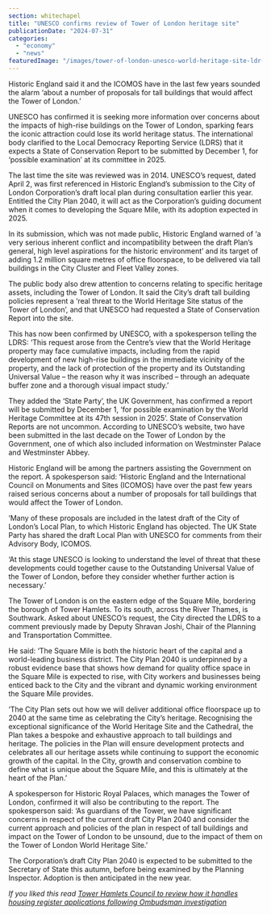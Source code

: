 ```yaml
---
section: whitechapel
title: "UNESCO confirms review of Tower of London heritage site"
publicationDate: "2024-07-31"
categories: 
  - "economy"
  - "news"
featuredImage: "/images/tower-of-london-unesco-world-heritage-site-ldr-julia-gregory.jpg"
---
```


Historic England said it and the ICOMOS have in the last few years sounded the alarm ‘about a number of proposals for tall buildings that would affect the Tower of London.’

UNESCO has confirmed it is seeking more information over concerns about the impacts of high-rise buildings on the Tower of London, sparking fears the iconic attraction could lose its world heritage status. The international body clarified to the Local Democracy Reporting Service (LDRS) that it expects a State of Conservation Report to be submitted by December 1, for ‘possible examination’ at its committee in 2025.

The last time the site was reviewed was in 2014. UNESCO’s request, dated April 2, was first referenced in Historic England’s submission to the City of London Corporation’s draft local plan during consultation earlier this year. Entitled the City Plan 2040, it will act as the Corporation’s guiding document when it comes to developing the Square Mile, with its adoption expected in 2025.

In its submission, which was not made public, Historic England warned of ‘a very serious inherent conflict and incompatibility between the draft Plan’s general, high level aspirations for the historic environment’ and its target of adding 1.2 million square metres of office floorspace, to be delivered via tall buildings in the City Cluster and Fleet Valley zones.

The public body also drew attention to concerns relating to specific heritage assets, including the Tower of London. It said the City’s draft tall building policies represent a ‘real threat to the World Heritage Site status of the Tower of London’, and that UNESCO had requested a State of Conservation Report into the site.

This has now been confirmed by UNESCO, with a spokesperson telling the LDRS: ‘This request arose from the Centre’s view that the World Heritage property may face cumulative impacts, including from the rapid development of new high-rise buildings in the immediate vicinity of the property, and the lack of protection of the property and its Outstanding Universal Value – the reason why it was inscribed – through an adequate buffer zone and a thorough visual impact study.’

They added the ‘State Party’, the UK Government, has confirmed a report will be submitted by December 1, ‘for possible examination by the World Heritage Committee at its 47th session in 2025’. State of Conservation Reports are not uncommon. According to UNESCO’s website, two have been submitted in the last decade on the Tower of London by the Government, one of which also included information on Westminster Palace and Westminster Abbey.

Historic England will be among the partners assisting the Government on the report. A spokesperson said: ‘Historic England and the International Council on Monuments and Sites (ICOMOS) have over the past few years raised serious concerns about a number of proposals for tall buildings that would affect the Tower of London.

‘Many of these proposals are included in the latest draft of the City of London’s Local Plan, to which Historic England has objected. The UK State Party has shared the draft Local Plan with UNESCO for comments from their Advisory Body, ICOMOS.

‘At this stage UNESCO is looking to understand the level of threat that these developments could together cause to the Outstanding Universal Value of the Tower of London, before they consider whether further action is necessary.’

The Tower of London is on the eastern edge of the Square Mile, bordering the borough of Tower Hamlets. To its south, across the River Thames, is Southwark. Asked about UNESCO’s request, the City directed the LDRS to a comment previously made by Deputy Shravan Joshi, Chair of the Planning and Transportation Committee.

He said: ‘The Square Mile is both the historic heart of the capital and a world-leading business district. The City Plan 2040 is underpinned by a robust evidence base that shows how demand for quality office space in the Square Mile is expected to rise, with City workers and businesses being enticed back to the City and the vibrant and dynamic working environment the Square Mile provides.

‘The City Plan sets out how we will deliver additional office floorspace up to 2040 at the same time as celebrating the City’s heritage. Recognising the exceptional significance of the World Heritage Site and the Cathedral, the Plan takes a bespoke and exhaustive approach to tall buildings and heritage. The policies in the Plan will ensure development protects and celebrates all our heritage assets while continuing to support the economic growth of the capital. In the City, growth and conservation combine to define what is unique about the Square Mile, and this is ultimately at the heart of the Plan.’

A spokesperson for Historic Royal Palaces, which manages the Tower of London, confirmed it will also be contributing to the report. The spokesperson said: ‘As guardians of the Tower, we have significant concerns in respect of the current draft City Plan 2040 and consider the current approach and policies of the plan in respect of tall buildings and impact on the Tower of London to be unsound, due to the impact of them on the Tower of London World Heritage Site.’

The Corporation’s draft City Plan 2040 is expected to be submitted to the Secretary of State this autumn, before being examined by the Planning Inspector. Adoption is then anticipated in the new year.

_If you liked this read [Tower Hamlets Council to review how it handles housing register applications following Ombudsman investigation](https://whitechapellondon.co.uk/tower-hamlets-council-housing-register-domestic-abuse-ombudsman-investigation/)_
